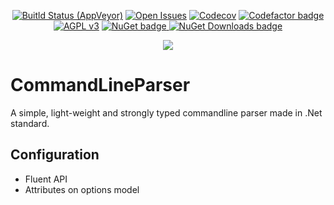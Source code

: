 <p align="center">
    <a href="https://ci.appveyor.com/project/Matthiee/CommandLineParser.Core"><img src="https://ci.appveyor.com/api/projects/status/4w6ik2k8lx95afp8?svg=true" alt="Buitld Status (AppVeyor)"></a>
    <a href="https://github.com/MatthiWare/CommandLineParser.Core/issues"><img src="https://img.shields.io/github/issues/MatthiWare/CommandLineParser.Core.svg" alt="Open Issues"></a>
    <a href="https://codecov.io/gh/MatthiWare/CommandLineParser.Core"><img src="https://codecov.io/gh/MatthiWare/CommandLineParser.Core/branch/master/graph/badge.svg" alt="Codecov" /></a>
    <a href="https://www.codefactor.io/repository/github/matthiware/commandlineparser.core"><img src="https://www.codefactor.io/repository/github/matthiware/commandlineparser.core/badge" alt="Codefactor badge"></a>
    <a href="https://tldrlegal.com/license/apache-license-2.0-(apache-2.0)"><img src="https://img.shields.io/badge/License-AGPL%20v3-blue.svg" alt="AGPL v3"></a>
    <a href="https://www.nuget.org/packages/MatthiWare.CommandLineParser">
        <img src="https://img.shields.io/nuget/v/MatthiWare.CommandLineParser.svg" alt="NuGet badge">
        <img src="https://img.shields.io/nuget/dt/MatthiWare.CommandLineParser.svg" alt="NuGet Downloads badge">
    </a>
</p>
<p align="center">
    <img src="https://buildstats.info/appveyor/chart/Matthiee/commandlineparser-core?branch=master" />
</p>

# CommandLineParser
A simple, light-weight and strongly typed commandline parser made in .Net standard.

## Configuration
- Fluent API
- Attributes on options model
